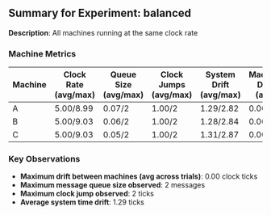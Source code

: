 ## Summary for Experiment: balanced

**Description**: All machines running at the same clock rate

### Machine Metrics

| Machine | Clock Rate (avg/max) | Queue Size (avg/max) | Clock Jumps (avg/max) | System Drift (avg/max) | Machine Drift (avg) | Events (I/S/R/B) | Run Duration | Final Clock |
|---------|---------------------|---------------------|---------------------|------------------------|---------------------|-----------------|-------------|------------|
| A | 5.00/8.99 | 0.07/2 | 1.00/2 | 1.29/2.82 | 0.00 | 145.0/45.6/86.0/19.4 | 59.3s | 297 |
| B | 5.00/9.03 | 0.06/2 | 1.00/2 | 1.28/2.84 | 0.00 | 145.2/45.0/81.2/24.6 | 59.3s | 297 |
| C | 5.00/9.03 | 0.05/2 | 1.00/2 | 1.31/2.87 | 0.00 | 150.8/41.4/86.6/17.2 | 59.3s | 297 |

### Key Observations

* **Maximum drift between machines (avg across trials)**: 0.00 clock ticks
* **Maximum message queue size observed**: 2 messages
* **Maximum clock jump observed**: 2 ticks
* **Average system time drift**: 1.29 ticks
